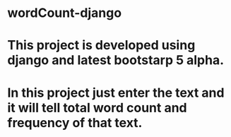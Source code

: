# wordCount-django
# This project is developed using django and latest bootstarp 5 alpha.
# In this project just enter the text and it will tell total word count and frequency of that text.
